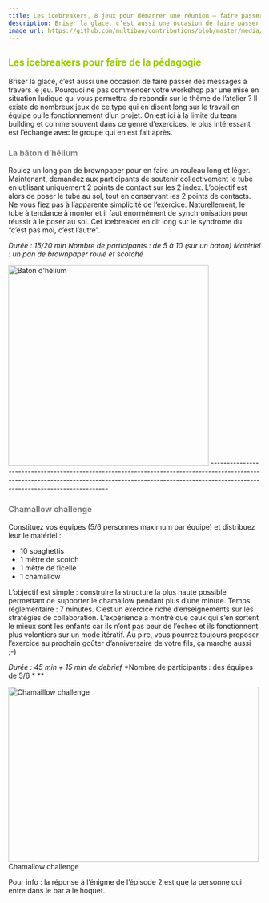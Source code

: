 ```yaml
---
title: Les icebreakers, 8 jeux pour démarrer une réunion – faire passer des messages
description: Briser la glace, c’est aussi une occasion de faire passer des messages à travers le jeu. Pourquoi ne pas commencer votre workshop par une mise en situation ludique qui vous permettra de rebondir sur le thème de l’atelier ?
image_url: https://github.com/multibao/contributions/blob/master/media/mashmallow.png?raw=true
---
```


<span style="color: #99cc00; font-size: 14pt;">Les icebreakers pour faire de la pėdagogie</span>
------------------------------------------------------------------------------------------------

Briser la glace, c’est aussi une occasion de faire passer des messages à travers le jeu. Pourquoi ne pas commencer votre workshop par une mise en situation ludique qui vous permettra de rebondir sur le thème de l’atelier ? Il existe de nombreux jeux de ce type qui en disent long sur le travail en équipe ou le fonctionnement d’un projet. On est ici à la limite du team building et comme souvent dans ce genre d’exercices, le plus intéressant est l’échange avec le groupe qui en est fait après.

### <span style="font-size: 12pt; color: #808080;">La bâton d’hélium</span>

Roulez un long pan de brownpaper pour en faire un rouleau long et léger. Maintenant, demandez aux participants de soutenir collectivement le tube en utilisant uniquement 2 points de contact sur les 2 index. L’objectif est alors de poser le tube au sol, tout en conservant les 2 points de contacts. Ne vous fiez pas à l’apparente simplicité de l’exercice. Naturellement, le tube à tendance à monter et il faut énormément de synchronisation pour réussir à le poser au sol. Cet icebreaker en dit long sur le syndrome du “c’est pas moi, c’est l’autre”.

*Durée : 15/20 min* *Nombre de participants : de 5 à 10 (sur un baton)* *Matériel : un pan de brownpaper roulé et scotché*

<img src="http://www.lifeisaseriousgame.com/wp-content/uploads/2013/11/baton-dhélium.png" title="Baton d&#39;hélium" alt="Baton d&#39;hélium" class="wp-image-964 aligncenter" width="400" height="400" />
----------------------------------------------------------------------------------------------------------------------------------------------------------------------------------------------------------


### <span style="font-size: 12pt; color: #808080;">Chamallow challenge</span>

Constituez vos équipes (5/6 personnes maximum par équipe) et distribuez leur le matériel :

-   10 spaghettis
-   1 mètre de scotch
-   1 mètre de ficelle
-   1 chamallow

L’objectif est simple : construire la structure la plus haute possible permettant de supporter le chamallow pendant plus d’une minute. Temps réglementaire : 7 minutes. C’est un exercice riche d’enseignements sur les stratégies de collaboration. L’expérience a montré que ceux qui s’en sortent le mieux sont les enfants car ils n’ont pas peur de l’échec et ils fonctionnent plus volontiers sur un mode itératif. Au pire, vous pourrez toujours proposer l’exercice au prochain goûter d’anniversaire de votre fils, ça marche aussi ;-)

*Durée : 45 min + 15 min de debrief* *Nombre de participants : des équipes de 5/6 * **

<img src="http://www.lifeisaseriousgame.com/wp-content/uploads/2013/11/Chamaillow-challenge.png" title="Chamaillow challenge" alt="Chamaillow challenge" class="wp-image-963" width="500" height="350" /> Chamallow challenge

Pour info : la réponse à l’énigme de l’épisode 2 est que la personne qui entre dans le bar a le hoquet.

